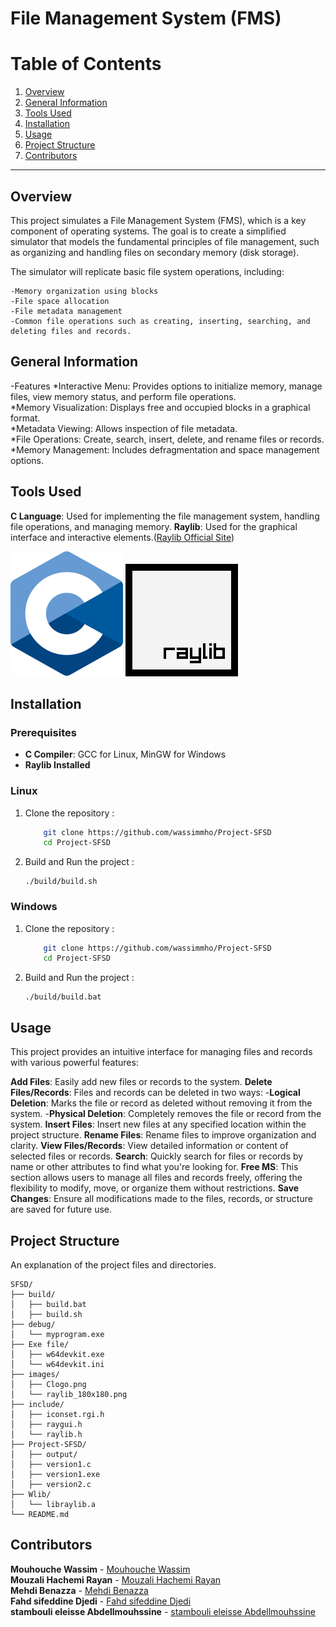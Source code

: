 # File Management System (FMS)
# Table of Contents

1. [Overview](#overview)
2. [General Information](#general-information)
3. [Tools Used](#tools-used)
4. [Installation](#installation)
5. [Usage](#usage)
6. [Project Structure](#project-structure)
7. [Contributors](#contributors)

---

## Overview
This project simulates a File Management System (FMS), which is a key component of operating systems. The goal is to create a simplified simulator that models the fundamental principles of file management, such as organizing and handling files on secondary memory (disk storage).

The simulator will replicate basic file system operations, including:

    -Memory organization using blocks
    -File space allocation
    -File metadata management
    -Common file operations such as creating, inserting, searching, and deleting files and records.

## General Information
-Features
*Interactive Menu: Provides options to initialize memory, manage files, view memory status, and perform file operations.<br>
*Memory Visualization: Displays free and occupied blocks in a graphical format.<br>
*Metadata Viewing: Allows inspection of file metadata.<br>
*File Operations: Create, search, insert, delete, and rename files or records.<br>
*Memory Management: Includes defragmentation and space management options.<br>

## Tools Used
**C Language**: Used for implementing the file management system, handling file operations, and managing memory.
**Raylib**: Used for the graphical interface and interactive elements.([Raylib Official Site](https://www.raylib.com))

![C Language Logo](/images/Clogo.png)
![Raylib Logo](/images/raylib_180x180.png)

## Installation
### Prerequisites

- **C Compiler**: GCC for Linux, MinGW for Windows
- **Raylib Installed**
### Linux

1.  Clone the repository :

    ```bash
        git clone https://github.com/wassimmho/Project-SFSD
        cd Project-SFSD
    ```

2.  Build and Run the project :

        ./build/build.sh

### Windows

1.  Clone the repository :

    ```bash
        git clone https://github.com/wassimmho/Project-SFSD
        cd Project-SFSD
    ```

2.  Build and Run the project :

        ./build/build.bat

## Usage
This project provides an intuitive interface for managing files and records with various powerful features:

**Add Files**: Easily add new files or records to the system.
**Delete Files/Records**: Files and records can be deleted in two ways:
        -**Logical Deletion**: Marks the file or record as deleted without removing it from the system.
        -**Physical Deletion**: Completely removes the file or record from the system.
**Insert Files**: Insert new files at any specified location within the project structure.
**Rename Files**: Rename files to improve organization and clarity.
**View Files/Records**: View detailed information or content of selected files or records.
**Search**: Quickly search for files or records by name or other attributes to find what you're looking for.
**Free MS**: This section allows users to manage all files and records freely, offering the flexibility to modify, move, or organize them without restrictions.
**Save Changes**: Ensure all modifications made to the files, records, or structure are saved for future use.


## Project Structure
An explanation of the project files and directories.

```plaintext
SFSD/
├── build/
│   ├── build.bat
│   ├── build.sh
├── debug/
│   └── myprogram.exe
├── Exe file/
│   ├── w64devkit.exe
│   └── w64devkit.ini
├── images/
│   ├── Clogo.png
│   └── raylib_180x180.png
├── include/
│   ├── iconset.rgi.h
│   ├── raygui.h
│   └── raylib.h
├── Project-SFSD/
│   ├── output/
│   ├── version1.c
│   ├── version1.exe
│   ├── version2.c
├── Wlib/
│   └── libraylib.a
└── README.md
```

## Contributors

**Mouhouche Wassim** - [Mouhouche Wassim](https://github.com/wassimmho)<br>
**Mouzali Hachemi Rayan** - [Mouzali Hachemi Rayan](https://github.com/rayan3230)<br>
**Mehdi Benazza** - [Mehdi Benazza](https://github.com/MehdiBenazza)<br>
**Fahd sifeddine Djedi** - [Fahd sifeddine Djedi](https://github.com/FahdDjedi)<br>
**stambouli eleisse Abdellmouhssine** - [stambouli eleisse Abdellmouhssine](https://github.com/stamboulieleisse)<br>

